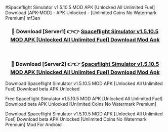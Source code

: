#Spaceflight Simulator v1.5.10.5 MOD APK [Unlocked All Unlimited Fuel] Download [APK-MOD] - APK Unlocked - [Unlimited Coins No Watermark Premium] mf3en



<div align="center">

<h3>🔴 Download [Server1] 👉👉 <a href="https://momento.my/?title=Spaceflight_Simulator_v1.5.10.5_MOD_APK_[Unlocked_All_Unlimited_Fuel]_Download">Spaceflight Simulator v1.5.10.5 MOD APK [Unlocked All Unlimited Fuel] Download Mod Apk</a></h3><br>

<h3>🔴 Download [Server2] 👉👉 <a href="https://momento.my/?title=Spaceflight_Simulator_v1.5.10.5_MOD_APK_[Unlocked_All_Unlimited_Fuel]_Download">Spaceflight Simulator v1.5.10.5 MOD APK [Unlocked All Unlimited Fuel] Download Mod Apk</a></h3>
</div>



Download Spaceflight Simulator v1.5.10.5 MOD APK [Unlocked All Unlimited Fuel] Download beta APK Unlocked

Free Spaceflight Simulator v1.5.10.5 MOD APK [Unlocked All Unlimited Fuel] Download beta APK Unlocked [Unlimited Coins No Watermark Premium]

Download Spaceflight Simulator v1.5.10.5 MOD APK [Unlocked All Unlimited Fuel] Download beta APK Unlocked [Unlimited Coins No Watermark Premium] Mod For Android
